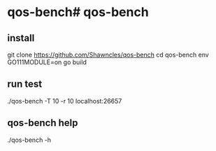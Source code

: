 # qos-bench# qos-bench
## install
git clone https://github.com/Shawncles/qos-bench
cd qos-bench
env GO111MODULE=on go build

## run test
./qos-bench -T 10 -r 10 localhost:26657

## qos-bench help
./qos-bench -h

